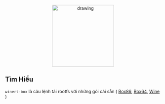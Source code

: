 <p align="center">
<img src="image.jpg" alt="drawing" style="width:200px;"/>
</p>

## Tìm Hiểu 

 `winert-box` là câu lệnh tải rootfs với những gói cài sẵn ( [Box86](https://github.com/ptitSeb/box86), [Box64](https://github.com/ptitSeb/box64), [Wine](https://www.winehq.org/) )
